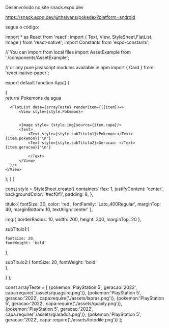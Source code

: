Desenvolvido  no site snack.expo.dev

https://snack.expo.dev/@theivans/pokedex?platform=android

segue o código:

import * as React from 'react';
import { Text, View, StyleSheet,FlatList, Image } from 'react-native';
import Constants from 'expo-constants';

// You can import from local files
import AssetExample from './components/AssetExample';

// or any pure javascript modules available in npm
import { Card } from 'react-native-paper';

export default function App() {


 {     
    return(
    <View style={style.container}>
      <Text style={style.titulo}> Pokemons de agua </Text>

      <FlatList data={arrayTeste} renderItem={({item})=> 
          <View style={style.Pokemon}>
          

          <Image style= {style.img}source={item.capa}/>
          <Text>
              <Text style={style.subTitulo1}>Pokemon:</Text> {item.pokemon}{'\n'}                  
              <Text style={style.subTitulo2}>Geracao: </Text> {item.geracao}{'\n'}
              
              </Text>
          </View>
      }/>
    </View>
  );
}
}

const style = StyleSheet.create({
  container:{
    flex: 1,
    justifyContent: 'center',
    backgroundColor: '#ecf0f1',
    padding: 8,
  },

  titulo:{
    fontSize: 30,
    color: 'red',
    fontFamily: 'Lato_400Regular',
    marginTop: 40,
    marginBottom: 10,
    textAlign:'center'
    },

  img:{
    borderRadius: 10,
    width: 200,
    height: 200,
    marginTop: 20
  },

  subTitulo1:{
    
    fontSize: 20,
    fontWeight: 'bold'   
  },  

  subTitulo2:{
    fontSize: 20,
    fontWeight: 'bold'   
  },  


  }
);


const arrayTeste = [
  {pokemon:'PlayStation 5', geracao:'2022', capa:require('./assets/quagsire.png')},
  {pokemon:'PlayStation 5', geracao:'2022', capa:require('./assets/lapras.png')},
  {pokemon:'PlayStation 5', geracao:'2022', capa:require('./assets/quaxly.png')},
  {pokemon:'PlayStation 5', geracao:'2022', capa:require('./assets/giarados.png')},
  {pokemon:'PlayStation 5', geracao:'2022', capa: require('./assets/totodile.png')}
];
